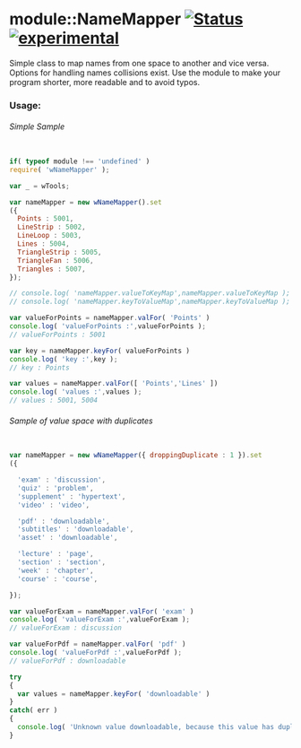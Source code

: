 
# module::NameMapper [![Status](https://github.com/Wandalen/wNameMapper/workflows/Test/badge.svg)](https://github.com/Wandalen/wNameMapper/actions?query=workflow%3ATest) [![experimental](https://img.shields.io/badge/stability-experimental-orange.svg)](https://github.com/emersion/stability-badges#experimental)

Simple class to map names from one space to another and vice versa. Options for handling names collisions exist. Use the module to make your program shorter, more readable and to avoid typos.

### Usage:

###### Simple Sample
```javascript

if( typeof module !== 'undefined' )
require( 'wNameMapper' );

var _ = wTools;

var nameMapper = new wNameMapper().set
({
  Points : 5001,
  LineStrip : 5002,
  LineLoop : 5003,
  Lines : 5004,
  TriangleStrip : 5005,
  TriangleFan : 5006,
  Triangles : 5007,
});

// console.log( 'nameMapper.valueToKeyMap',nameMapper.valueToKeyMap );
// console.log( 'nameMapper.keyToValueMap',nameMapper.keyToValueMap );

var valueForPoints = nameMapper.valFor( 'Points' )
console.log( 'valueForPoints :',valueForPoints );
// valueForPoints : 5001

var key = nameMapper.keyFor( valueForPoints )
console.log( 'key :',key );
// key : Points

var values = nameMapper.valFor([ 'Points','Lines' ])
console.log( 'values :',values );
// values : 5001, 5004

```

###### Sample of value space with duplicates
```javascript

var nameMapper = new wNameMapper({ droppingDuplicate : 1 }).set
({

  'exam' : 'discussion',
  'quiz' : 'problem',
  'supplement' : 'hypertext',
  'video' : 'video',

  'pdf' : 'downloadable',
  'subtitles' : 'downloadable',
  'asset' : 'downloadable',

  'lecture' : 'page',
  'section' : 'section',
  'week' : 'chapter',
  'course' : 'course',

});

var valueForExam = nameMapper.valFor( 'exam' )
console.log( 'valueForExam :',valueForExam );
// valueForExam : discussion

var valueForPdf = nameMapper.valFor( 'pdf' )
console.log( 'valueForPdf :',valueForPdf );
// valueForPdf : downloadable

try
{
  var values = nameMapper.keyFor( 'downloadable' )
}
catch( err )
{
  console.log( 'Unknown value downloadable, because this value has duplicates' )
}
```






















































